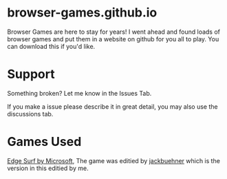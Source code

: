 # browser-games.github.io
Browser Games are here to stay for years! I went ahead and found loads of browser games and put them in a website on github for you all to play. You can download this if you'd like.

# Support
Something broken? Let me know in the Issues Tab.

If you make a issue please describe it in great detail, you may also use the discussions tab.

# Games Used
[Edge Surf by Microsoft](https://www.bing.com/ck/a?!&&p=d5e5dae37b1a94d5c8ba873308228ac356eb59a23d5959a9875b59e33cd70db0JmltdHM9MTY1NTI1MjU5NiZpZ3VpZD1lNmQ1NTM5OC1kNzhmLTQwN2ItOWY4MS0yMzMzYTcxMzhhYTgmaW5zaWQ9NTE3NA&ptn=3&fclid=59996fd4-ec41-11ec-9839-8386cfc59a0c&u=a1aHR0cHM6Ly93d3cubWljcm9zb2Z0LmNvbS9lZGdlL3N1cmY&ntb=1), The game was editied by [jackbuehner](https://github.com/jackbuehner/MicrosoftEdge-S.U.R.F.) which is the version in this editied by me.
